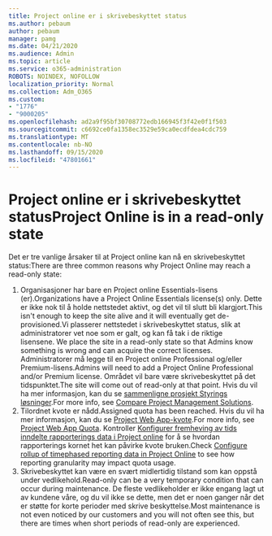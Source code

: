 ```yaml
---
title: Project online er i skrivebeskyttet status
ms.author: pebaum
author: pebaum
manager: pamg
ms.date: 04/21/2020
ms.audience: Admin
ms.topic: article
ms.service: o365-administration
ROBOTS: NOINDEX, NOFOLLOW
localization_priority: Normal
ms.collection: Adm_O365
ms.custom:
- "1776"
- "9000205"
ms.openlocfilehash: ad2a9f95bf30708772edb166945f3f42e0f1f503
ms.sourcegitcommit: c6692ce0fa1358ec3529e59ca0ecdfdea4cdc759
ms.translationtype: MT
ms.contentlocale: nb-NO
ms.lasthandoff: 09/15/2020
ms.locfileid: "47801661"
---
```

# <a name="project-online-is-in-a-read-only-state"></a><span data-ttu-id="2e620-102">Project online er i skrivebeskyttet status</span><span class="sxs-lookup"><span data-stu-id="2e620-102">Project Online is in a read-only state</span></span>

<span data-ttu-id="2e620-103">Det er tre vanlige årsaker til at Project online kan nå en skrivebeskyttet status:</span><span class="sxs-lookup"><span data-stu-id="2e620-103">There are three common reasons why Project Online may reach a read-only state:</span></span>

1. <span data-ttu-id="2e620-104">Organisasjoner har bare en Project online Essentials-lisens (er).</span><span class="sxs-lookup"><span data-stu-id="2e620-104">Organizations have a Project Online Essentials license(s) only.</span></span> <span data-ttu-id="2e620-105">Dette er ikke nok til å holde nettstedet aktivt, og det vil til slutt bli klargjort.</span><span class="sxs-lookup"><span data-stu-id="2e620-105">This isn't enough to keep the site alive and it will eventually get de-provisioned.</span></span><span data-ttu-id="2e620-106">Vi plasserer nettstedet i skrivebeskyttet status, slik at administratorer vet noe som er galt, og kan få tak i de riktige lisensene.</span><span class="sxs-lookup"><span data-stu-id="2e620-106"> We place the site in a read-only state so that Admins know something is wrong and can acquire the correct licenses.</span></span> <span data-ttu-id="2e620-107">Administratorer må legge til en Project online Professional og/eller Premium-lisens.</span><span class="sxs-lookup"><span data-stu-id="2e620-107">Admins will need to add a Project Online Professional and/or Premium license.</span></span> <span data-ttu-id="2e620-108">Området vil bare være skrivebeskyttet på det tidspunktet.</span><span class="sxs-lookup"><span data-stu-id="2e620-108">The site will come out of read-only at that point.</span></span> <span data-ttu-id="2e620-109">Hvis du vil ha mer informasjon, kan du se [sammenligne prosjekt Styrings løsninger](https://products.office.com/project/compare-microsoft-project-management-software?tab=1).</span><span class="sxs-lookup"><span data-stu-id="2e620-109">For more info, see [Compare Project Management Solutions](https://products.office.com/project/compare-microsoft-project-management-software?tab=1).</span></span>
2. <span data-ttu-id="2e620-110">Tilordnet kvote er nådd.</span><span class="sxs-lookup"><span data-stu-id="2e620-110">Assigned quota has been reached.</span></span> <span data-ttu-id="2e620-111">Hvis du vil ha mer informasjon, kan du se [Project Web App-kvote](https://docs.microsoft.com/projectonline/tune-project-online-performance#project-web-app-quota).</span><span class="sxs-lookup"><span data-stu-id="2e620-111">For more info, see [Project Web App Quota](https://docs.microsoft.com/projectonline/tune-project-online-performance#project-web-app-quota).</span></span> <span data-ttu-id="2e620-112">Kontroller [Konfigurer fremheving av tids inndelte rapporterings data i Project online](https://docs.microsoft.com/ProjectOnline/configure-rollup-of-timephased-reporting-data-in-project-online) for å se hvordan rapporterings kornet het kan påvirke kvote bruken.</span><span class="sxs-lookup"><span data-stu-id="2e620-112">Check [Configure rollup of timephased reporting data in Project Online](https://docs.microsoft.com/ProjectOnline/configure-rollup-of-timephased-reporting-data-in-project-online) to see how reporting granularity may impact quota usage.</span></span>
3. <span data-ttu-id="2e620-113">Skrivebeskyttet kan være en svært midlertidig tilstand som kan oppstå under vedlikehold.</span><span class="sxs-lookup"><span data-stu-id="2e620-113">Read-only can be a very temporary condition that can occur during maintenance.</span></span> <span data-ttu-id="2e620-114">De fleste vedlikeholder er ikke engang lagt ut av kundene våre, og du vil ikke se dette, men det er noen ganger når det er støtte for korte perioder med skrive beskyttelse.</span><span class="sxs-lookup"><span data-stu-id="2e620-114">Most maintenance is not even noticed by our customers and you will not often see this, but there are times when short periods of read-only are experienced.</span></span>
